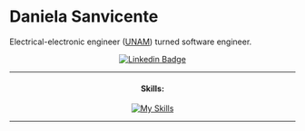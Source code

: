 # Daniela Sanvicente

Electrical-electronic engineer ([UNAM](https://en.wikipedia.org/wiki/National_Autonomous_University_of_Mexico)) turned software engineer.

<div width="100%" align="center">

[![Linkedin Badge](https://img.shields.io/badge/Daniela%20Sanvicente-0077B5?style=for-the-badge&logo=linkedin&logoColor=white&Linkedin&logoColor=white&link=https://www.linkedin.com/in/daniela-sanvicente)](https://www.linkedin.com/in/daniela-sanvicente)

---
#### Skills:
[![My Skills](https://skillicons.dev/icons?i=java,idea,mysql,postgres,git,postman,matlab,c,js,html,css,nodejs,arduino)](https://skillicons.dev)
</div>

---
